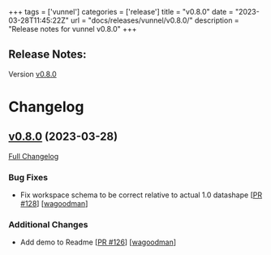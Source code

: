 +++
tags = ['vunnel']
categories = ['release']
title = "v0.8.0"
date = "2023-03-28T11:45:22Z"
url = "docs/releases/vunnel/v0.8.0/"
description = "Release notes for vunnel v0.8.0"
+++

## Release Notes:
Version [v0.8.0](https://github.com/anchore/vunnel/releases/tag/v0.8.0)

# Changelog

## [v0.8.0](https://github.com/anchore/vunnel/tree/v0.8.0) (2023-03-28)

[Full Changelog](https://github.com/anchore/vunnel/compare/v0.7.0...v0.8.0)

### Bug Fixes

- Fix workspace schema to be correct relative to actual 1.0 datashape [[PR #128](https://github.com/anchore/vunnel/pull/128)] [[wagoodman](https://github.com/wagoodman)]

### Additional Changes

- Add demo to Readme [[PR #126](https://github.com/anchore/vunnel/pull/126)] [[wagoodman](https://github.com/wagoodman)]
